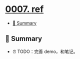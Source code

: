 # [0007. ref](https://github.com/Tdahuyou/react/tree/main/0007.%20ref/README.md)

<!-- region:toc -->
- [📝 Summary](#-summary)
<!-- endregion:toc -->

## 📝 Summary

- ⏰ TODO：完善 demo，和笔记。
